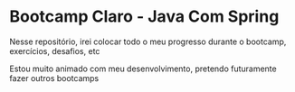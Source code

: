 <h1>Bootcamp Claro - Java Com Spring</h1>

<p>Nesse repositório, irei colocar todo o meu progresso durante o bootcamp, exercícios, desafios, etc</p>

<p>Estou muito animado com meu desenvolvimento, pretendo futuramente fazer outros bootcamps</p>
